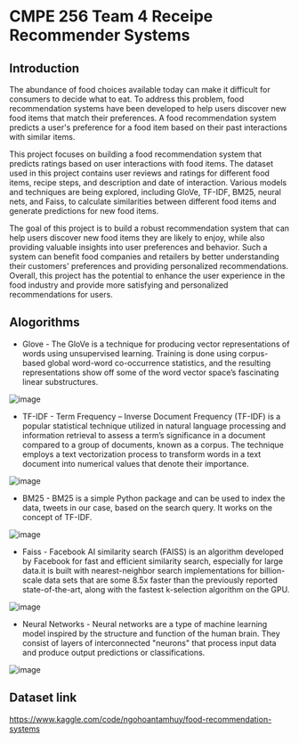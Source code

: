 # CMPE 256 Team 4 Receipe Recommender Systems

## Introduction
The abundance of food choices available today can make it difficult for consumers to decide what to eat. To address this problem, food recommendation systems have been developed to help users discover new food items that match their preferences. A food recommendation system predicts a user's preference for a food item based on their past interactions with similar items.

This project focuses on building a food recommendation system that predicts ratings based on user interactions with food items. The dataset used in this project contains user reviews and ratings for different food items, recipe steps, and description and date of interaction. Various models and techniques are being explored, including GloVe, TF-IDF, BM25, neural nets, and Faiss, to calculate similarities between different food items and generate predictions for new food items.

The goal of this project is to build a robust recommendation system that can help users discover new food items they are likely to enjoy, while also providing valuable insights into user preferences and behavior. Such a system can benefit food companies and retailers by better understanding their customers' preferences and providing personalized recommendations. Overall, this project has the potential to enhance the user experience in the food industry and provide more satisfying and personalized recommendations for users.

## Alogorithms
- Glove - The GloVe is a technique for producing vector representations of words using unsupervised learning. Training is done using corpus-based global word-word co-occurrence statistics, and the resulting representations show off some of the word vector space’s fascinating linear substructures.

![image](https://user-images.githubusercontent.com/57043103/235396254-23acf871-037c-4647-858b-82fc3ce5d6de.png)

- TF-IDF - Term Frequency – Inverse Document Frequency (TF-IDF) is a popular statistical technique utilized in natural language processing and information retrieval to assess a term’s significance in a document compared to a group of documents, known as a corpus. The technique employs a text vectorization process to transform words in a text document into numerical values that denote their importance.

![image](https://user-images.githubusercontent.com/57043103/235396207-42190773-2942-4b44-bf8b-e84368af751e.png)

- BM25 - BM25 is a simple Python package and can be used to index the data, tweets in our case, based on the search query. It works on the concept of TF-IDF. 

![image](https://user-images.githubusercontent.com/57043103/235396293-9fd78407-3a84-49be-95d3-e1ae4dc8d23a.png)

- Faiss - Facebook AI similarity search (FAISS) is an algorithm developed by Facebook for fast and efficient similarity search, especially for large data.it is built with nearest-neighbor search implementations for billion-scale data sets that are some 8.5x faster than the previously reported state-of-the-art, along with the fastest k-selection algorithm on the GPU.

![image](https://user-images.githubusercontent.com/57043103/235396266-080b1fe0-3b65-4fa0-a1e6-c68628bad3f8.png)

- Neural Networks - Neural networks are a type of machine learning model inspired by the structure and function of the human brain. They consist of layers of interconnected "neurons" that process input data and produce output predictions or classifications.

![image](https://user-images.githubusercontent.com/57043103/235396242-cf5cc326-9794-4f75-aac6-2a78f5844e32.png)

  
## Dataset link
https://www.kaggle.com/code/ngohoantamhuy/food-recommendation-systems

